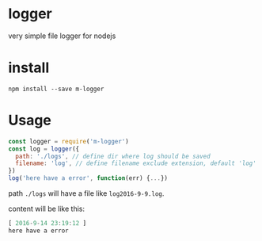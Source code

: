 # logger
very simple file logger for nodejs

# install
`npm install --save m-logger`

# Usage
```js
const logger = require('m-logger')
const log = logger({
  path: './logs', // define dir where log should be saved  
  filename: 'log', // define filename exclude extension, default 'log'
})
log('here have a error', function(err) {...})
```

path `./logs` will have a file like `log2016-9-9.log`.

content will be like this:

```js
[ 2016-9-14 23:19:12 ]
here have a error
```
